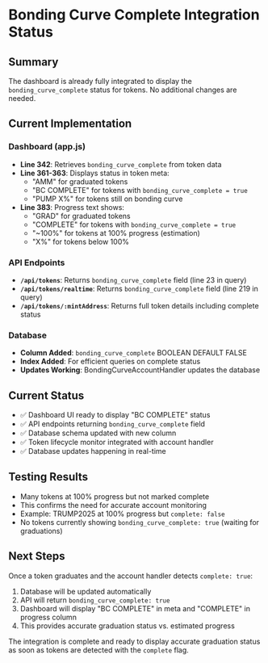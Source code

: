 # Bonding Curve Complete Integration Status

## Summary
The dashboard is already fully integrated to display the `bonding_curve_complete` status for tokens. No additional changes are needed.

## Current Implementation

### Dashboard (app.js)
- **Line 342**: Retrieves `bonding_curve_complete` from token data
- **Line 361-363**: Displays status in token meta:
  - "AMM" for graduated tokens
  - "BC COMPLETE" for tokens with `bonding_curve_complete = true`
  - "PUMP X%" for tokens still on bonding curve
- **Line 383**: Progress text shows:
  - "GRAD" for graduated tokens
  - "COMPLETE" for tokens with `bonding_curve_complete = true`
  - "~100%" for tokens at 100% progress (estimation)
  - "X%" for tokens below 100%

### API Endpoints
- **`/api/tokens`**: Returns `bonding_curve_complete` field (line 23 in query)
- **`/api/tokens/realtime`**: Returns `bonding_curve_complete` field (line 219 in query)
- **`/api/tokens/:mintAddress`**: Returns full token details including complete status

### Database
- **Column Added**: `bonding_curve_complete` BOOLEAN DEFAULT FALSE
- **Index Added**: For efficient queries on complete status
- **Updates Working**: BondingCurveAccountHandler updates the database

## Current Status
- ✅ Dashboard UI ready to display "BC COMPLETE" status
- ✅ API endpoints returning `bonding_curve_complete` field
- ✅ Database schema updated with new column
- ✅ Token lifecycle monitor integrated with account handler
- ✅ Database updates happening in real-time

## Testing Results
- Many tokens at 100% progress but not marked complete
- This confirms the need for accurate account monitoring
- Example: TRUMP2025 at 100% progress but `complete: false`
- No tokens currently showing `bonding_curve_complete: true` (waiting for graduations)

## Next Steps
Once a token graduates and the account handler detects `complete: true`:
1. Database will be updated automatically
2. API will return `bonding_curve_complete: true`
3. Dashboard will display "BC COMPLETE" in meta and "COMPLETE" in progress column
4. This provides accurate graduation status vs. estimated progress

The integration is complete and ready to display accurate graduation status as soon as tokens are detected with the `complete` flag.